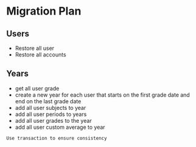 # Migration Plan

## Users

- Restore all user
- Restore all accounts

## Years

- get all user grade
- create a new year for each user that starts on the first grade date and end on the last grade date
- add all user subjects to year
- add all user periods to years
- add all user grades to the year
- add all user custom average to year

`Use transaction to ensure consistency`